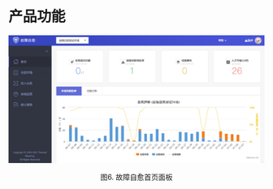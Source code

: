 # 产品功能

![510296860(1).jpg](../media/a9c55c0d6baa4cbc3dc1d31a6a4ba030.png)
<center>图6. 故障自愈首页面板</center>
